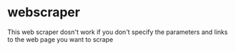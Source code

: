 # webscraper
This web scraper dosn't work if you don't specify the parameters and links to the web page you want to scrape
